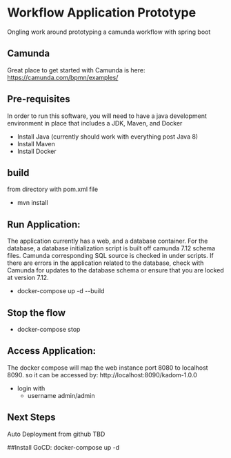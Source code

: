 # Workflow Application Prototype #
Ongling work around prototyping a camunda workflow with spring boot
## Camunda ##
Great place to get started with Camunda is here:
https://camunda.com/bpmn/examples/

## Pre-requisites ##
In order to run this software, you will need to have a java development environment in place that includes a JDK, Maven, and Docker

* Install Java (currently should work with everything post Java 8)
* Install Maven
* Install Docker

## build ##
from directory with pom.xml file
* mvn install

## Run Application: ##
The application currently has a web, and a database container.  For the database, a database initialization script is built off camunda 7.12 schema files.  Camunda corresponding SQL source is checked in under scripts.  If there are errors in the application related to the database, check with Camunda for updates to the database schema or ensure that you are locked at version 7.12. 

* docker-compose up -d --build

## Stop the flow ##
* docker-compose stop

## Access Application: ##
The docker compose will map the web instance port 8080 to localhost 8090.  so it can be accessed by:
http://localhost:8090/kadom-1.0.0
* login with
	* username admin/admin


## Next Steps ##
Auto Deployment from github TBD

##Install GoCD:
docker-compose up -d
